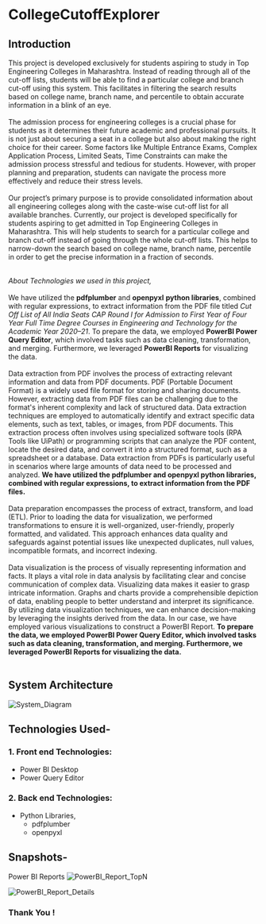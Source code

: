 # CollegeCutoffExplorer

## Introduction
This project is developed exclusively for students aspiring to study in Top Engineering Colleges in Maharashtra. Instead of reading through all of the cut-off lists, students will be able to find a particular college and branch cut-off using this system. This facilitates in filtering the search results based on college name, branch name, and percentile to obtain accurate information in a blink of an eye. </br></br>
The admission process for engineering colleges is a crucial phase for students as it determines their future academic and professional pursuits. It is not just about securing a seat in a college but also about making the right choice for their career. Some factors like Multiple Entrance Exams, Complex Application Process, Limited Seats, Time Constraints can make the admission process stressful and tedious for students. However, with proper planning and preparation, students can navigate the process more effectively and reduce their stress levels. </br></br>
Our project’s primary purpose is to provide consolidated information about all engineering colleges along with the caste-wise cut-off list for all available branches. Currently, our project is developed specifically for students aspiring to get admitted in Top Engineering Colleges in Maharashtra. This will help students to search for a particular college and branch cut-off instead of going through the whole cut-off lists. This helps to narrow-down the search based on college name, branch name, percentile in order to get the precise information in a fraction of seconds. </br> </br>

*About Technologies we used in this project,* </br></br>
We have utilized the **pdfplumber** and **openpyxl** **python libraries**, combined with regular expressions, to extract information from the PDF file titled *Cut Off List of All India Seats CAP Round I for Admission to First Year of Four Year Full Time Degree Courses in Engineering and Technology for the Academic Year 2020–21*. 
To prepare the data, we employed **PowerBI Power Query Editor**, which involved tasks such as data cleaning, transformation, and merging. Furthermore, we leveraged **PowerBI Reports** for visualizing the data. </br></br>
Data extraction from PDF involves the process of extracting relevant information and data from PDF documents. PDF (Portable Document Format) is a widely used file format for storing and sharing documents. However, extracting data from PDF files can be challenging due to the format's inherent complexity and lack of structured data. Data extraction techniques are employed to automatically identify and extract specific data elements, such as text, tables, or images, from PDF documents. This extraction process often involves using specialized software tools (RPA Tools like UiPath) or programming scripts that can analyze the PDF content, locate the desired data, and convert it into a structured format, such as a spreadsheet or a database. Data extraction from PDFs is particularly useful in scenarios where large amounts of data need to be processed and analyzed. **We have utilized the pdfplumber and openpyxl python libraries, combined with regular expressions, to extract information from the PDF files.** </br></br>
Data preparation encompasses the process of extract, transform, and load (ETL). Prior to loading the data for visualization, we performed transformations to ensure it is well-organized, user-friendly, properly formatted, and validated. This approach enhances data quality and safeguards against potential issues like unexpected duplicates, null values, incompatible formats, and incorrect indexing. </br></br>
Data visualization is the process of visually representing information and facts. It plays a vital role in data analysis by facilitating clear and concise communication of complex data. Visualizing data makes it easier to grasp intricate information. Graphs and charts provide a comprehensible depiction of data, enabling people to better understand and interpret its significance. By utilizing data visualization techniques, we can enhance decision-making by leveraging the insights derived from the data. In our case, we have employed various visualizations to construct a PowerBI Report. **To prepare the data, we employed PowerBI Power Query Editor, which involved tasks such as data cleaning, transformation, and merging. Furthermore, we leveraged PowerBI Reports for visualizing the data.** </br></br>

## System Architecture
![System_Diagram](https://github.com/rid17pawar/CollegeCutoffExplorer/assets/47048717/7cd77460-267e-47d1-8d46-25fc4ec89c67)

## Technologies Used-
### 1. Front end Technologies:
  - Power BI Desktop
  - Power Query Editor
  
### 2. Back end Technologies:
  - Python Libraries, 
    - pdfplumber
    - openpyxl


## Snapshots-

Power BI Reports
![PowerBI_Report_TopN](https://github.com/rid17pawar/CollegeCutoffExplorer/assets/47048717/f0e1a132-0484-4e87-83e4-90f8665178e7)


![PowerBI_Report_Details](https://github.com/rid17pawar/CollegeCutoffExplorer/assets/47048717/b0b5802d-38d7-42f8-a88d-e896bbe72988)

### Thank You !
